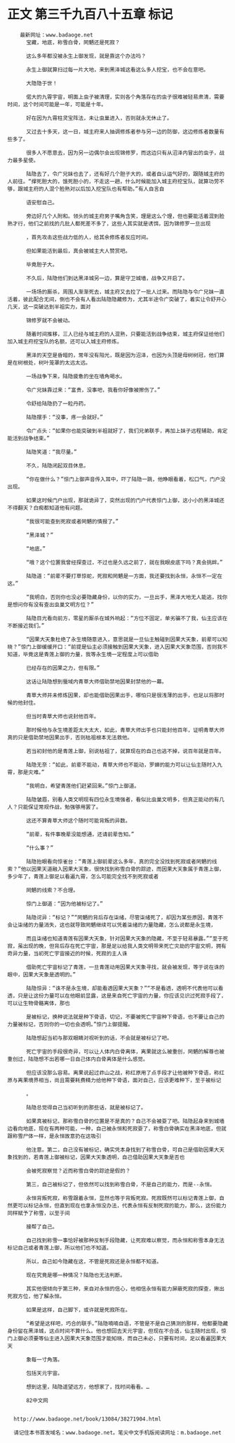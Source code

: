 # 正文 第三千九百八十五章 标记
        最新网址：www.badaoge.net
          宝藏，地底，称雪白骨，罔魉还是死寂？
      
          这么多年都没被永生上御发现，就是靠这个办法吗？
      
          永生上御就算扫过每一片大地，来到黑泽城这看这么多人挖宝，也不会在意吧。
      
          大隐隐于世！
      
          偌大的九霄宇宙，明面上虫子被清理，实则各个角落存在的虫子很难被轻易肃清，需要时间，这个时间可能是一年，可能是十年。
      
          好在因为九霄柱灵宝阵法，未让虫巢进入，否则就永无休止了。
      
          又过去十多天，这一日，城主府来人抽调修炼者参与另一边的防御，这边修炼者数量有些多了。
      
          很多人不愿意去，因为另一边偶尔会出现锦修罗，而这边只有从沼泽内冒出的虫子，战力最多星使。
      
          陆隐去了，令广兄妹也去了，还有好几个胆子大的，或者自认运气好的，跟随城主府的人前往。“撑死胆大的，饿死胆小的，不走这一趟，什么时候能加入城主府挖宝队，就算功劳不够，跟城主府的人混个脸熟对以后加入挖宝队也有帮助。”有人自言自
      
          语安慰自己。
      
          旁边好几个人附和。领头的城主府男子嘴角含笑，理是这么个理，但也要能活着混到脸熟才行，他们之前找的几批人都死差不多了，这些人其实就是诱饵，因为锦修罗一旦出现
      
          ，首先攻击这些战力低的人，给其余修炼者反应时间。
      
          但如果能活到最后，真会被城主大人赞赏吧。
      
          毕竟胆子大。
      
          不久后，陆隐他们到达黑泽城另一边，算是守卫城墙，战争又开启了。
      
          一场场的厮杀，周围人渐渐死去，城主府又去拉了一批人过来。而陆隐与令广兄妹一直活着，彼此配合无间，倒也不会有人看出陆隐隐藏修为，尤其半途令广突破了，着实让令舒开心几天，这一突破达到半祖实力，面对
      
          锦修罗就不会被动。
      
          随着时间推移，三人已经与城主府的人混熟，只要能活到战争结束，城主府保证给他们加入城主府挖宝队的名额，还可以入城主府修炼。
      
          黑泽的天空是昏暗的，常年没有阳光，既是因为沼泽，也因为头顶是母树树冠，他们算是在树根处，树叶笼罩的太远太远。
      
          一场战争下来，陆隐疲惫的坐在墙角喝水。
      
          令广兄妹靠过来：“富贵，没事吧，我看你好像被擦伤了。”
      
          令舒给陆隐扔了一粒丹药。
      
          陆隐摆手：“没事，疼一会就好。”
      
          令广点头：“如果你也能突破到半祖就好了，我们兄弟联手，再加上妹子远程辅助，肯定能活到战争结束。”
      
          陆隐笑道：“我尽量。”
      
          不久，陆隐闭起双目休息。
      
          “你在做什么？”惊门上御声音传入耳中，吓了陆隐一跳，他睁眼看着，松口气，门户没出现。
      
          如果这时候门户出现，那就诡异了，突然出现的门户代表惊门上御，这小小的黑泽城还不得翻天？白痴都知道他有问题。
      
          “我很可能查到死寂或者罔魉的情报了。”
      
          “黑泽城？”
      
          “地底。”
      
          “哦？这个位置我曾经探查过，不过也是久远之前了，就在我眼皮底下吗？真会挑衅。”
      
          陆隐道：“前辈不要打草惊蛇，死寂和罔魉是一方面，我还要找到永恒，永恒不一定在这。”
      
          “我明白，否则你也没必要隐藏身份，以你的实力，一旦出手，黑泽大地无人能逃，找你是想问你有没有查出虫巢文明方位？”
      
          陆隐目光看向前方，零星的厮杀在城外响起：“方位不固定，单劣骗不了我，仙主应该在不断接近我们。”
      
          “因果大天象杜绝了永生境随意进入，意思就是一旦仙主触碰到因果大天象，前辈可以知晓？”惊门上御缓缓开口：“前提是仙主必须接触到因果大天象，进入因果大天象范围，否则我不知道，毕竟这是青莲上御的力量，我等永生境一定程度上可以借助
      
          已经存在的因果之力，但有限。”
      
          这话让陆隐想到蜃域内青草大师借助禁地因果封禁他的一幕。
      
          青草大师并未修炼因果，却也能借助因果出手，哪怕只是很浅薄的出手，也足以将那时候的他封住。
      
          但当时青草大师也说封他百年。
      
          那时候他与永生境差距太大太大，如此，青草大师出手也只能封他百年，证明青草大师真的只是借助禁地因果出手，否则枯祖根本无法救他。
      
          若当初封他的是青莲上御，别说枯祖了，就算现在的自己也逃不掉，说百年就是百年。
      
          陆隐无奈：“如此，前辈不能动，青草大师也不能动，罗蝉的能力可以让仙主随时入九霄，那是灾难。”
      
          “我明白，希望青莲他们赶紧回来。”惊门上御道。
      
          陆隐皱眉，别看人类文明现有四位永生境强者，看似比虫巢文明多，但真正能动的有几人？只能保证常规作战，勉强够用罢了。
      
          这还不算青草大师这个随时可能背叛的异数。
      
          “前辈，有件事晚辈没能想通，还请前辈告知。”
      
          “什么事？”
      
          陆隐抬眼看向惊雀台：“青莲上御前辈这么多年，真的完全没找到死寂或者罔魉的线索？”他以因果天道融入因果大天象，很快找到称雪白骨的踪迹，而因果大天象属于青莲上御，多少年了，青莲上御足以看遍九霄，怎么可能完全找不到死寂或者
      
          罔魉的线索？不合理。
      
          惊门上御道：“因为他被标记了。”
      
          陆隐诧异：“标记？”“罔魉的背后存在柒绪，尽管柒绪死了，却因为某些原因，青莲不会让柒绪的力量消失，这也就导致罔魉继续可以凭着柒绪的力量隐藏，怎么说都是永生境，
      
          而且柒绪也知道青莲有因果大天象，针对因果大天象的隐藏，不至于轻易暴露。”“至于死寂，虽出现的晚，但背后存在死亡宇宙，那是足以给我人类文明带来死亡灾劫的宇宙文明，拥有奇异力量，当初死亡宇宙接近的时候，死寂的主人诛
      
          借助死亡宇宙标记了青莲，一旦青莲动用因果大天象寻找，就会被发现，等于说在诛的眼中，因果大天象是透明的。”
      
          陆隐惊异：“诛不是永生境，却能看透因果大天象？”“不是看透，透明不代表他可以看透，只是让这份力量可以在他眼前显露，这是来自死亡宇宙的力量，你应该见识过死寂手段了，可以让生物骨骼离体，那也
      
          是被标记，换种说法就是种下骨语，切记，不要被死亡宇宙种下骨语，也不要让自己的力量被标记，否则你的一切也会透明。”惊门上御提醒。
      
          陆隐想起当初与那双眼睛对视听到的话，不会就是被标记了吧。
      
          死亡宇宙的手段很奇异，可以让人体内白骨离体，离果就这么被重创，罔魉的解尊也被重创过，陆隐想不出若哪一日自己体内白骨离体是什么感觉。
      
          但应该没那么容易。离果说起过岞山之战，称红原用了点手段才让他被种下骨语，称红原与离果境界相当，尚且需要耗费精力给他种下骨语，面对自己，应该更难种下，至于被标记
      
          。
      
          陆隐总觉得自己当初听到的那些话，就是被标记了。
      
          如果真被标记，那称雪白骨的位置是不是真的？自己不会被耍了吧。陆隐起身来到城墙边看向地底，现在有两种可能，一种，自己被永恒和死寂耍了，称雪白骨确实在黑泽地底，但就跟称雪尸体一样，是永恒故意扔在这吸引
      
          他注意。第二，自己没有被标记，确实凭本身找到了称雪白骨，可自己是借助因果大天象找到的，若青莲上御被标记，因果大天象透明，自己借助因果大天象是否也
      
          会被死寂察觉？近而称雪白骨的踪迹是假的？
      
          第三，自己被标记了，但依然可以找到称雪白骨，不是自己的能力，而是--永恒。
      
          永恒背叛死寂，称雪跟着永恒，显然也等于背叛死寂。死寂既然可以标记青莲上御，自然更可以标记永恒，但直到现在也拿永恒没办法，代表永恒有反制死寂的能力，那么，这份能力同样赋予了称雪，以至于间
      
          接帮了自己。
      
          自己找到称雪一事恰好被那种反制手段隐藏，让死寂难以察觉，而永恒和称雪本身无法标记自己或者青莲上御，所以他们也不知道。
      
          所以，自己如今隐藏在这，不管是死寂还是永恒都不知道。
      
          现在究竟是哪一种情况？陆隐也无法判断。
      
          其实他很倾向于第三种，来自对永恒的信心，他相信永恒有能力屏蔽死寂的探查，揪出死寂方位，他了解永恒。
      
          如果是这样，自己脚下，或许就是死寂所在。
      
          “希望是这样吧，巧合的联手。”陆隐喃喃自语，不管是不是自己猜测的那样，他都要隐藏身份留在黑泽城，这点时间不算什么。他也想回去天元宇宙，但现在不合适，仙主随时出现，惊门上御必须要等仙主进入因果大天象范围才能知晓，而自己未必，只要有时间，足以看遍因果大天
      
          象每一寸角落。
      
          包括天元宇宙。
      
          想到这里，陆隐遥望远方，他想家了，找时间看看。…
      
          82中文网
      
      
      http://www.badaoge.net/book/13084/38271904.html
      
      请记住本书首发域名：www.badaoge.net。笔尖中文手机版阅读网址：m.badaoge.net